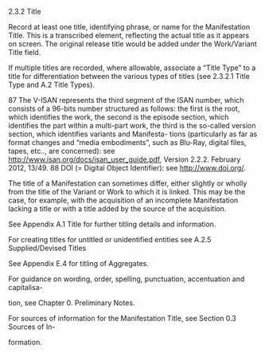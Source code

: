 2.3.2 Title

Record at least one title, identifying phrase, or name for the Manifestation Title. This
is a transcribed element, reflecting the actual title as it appears on screen. The original
release title would be added under the Work/Variant Title field.

If multiple titles are recorded, where allowable, associate a “Title Type” to a title for
differentiation between the various types of titles (see 2.3.2.1 Title Type and A.2 Title Types).

87  The V-ISAN represents the third segment of the ISAN number, which consists of a 96-bits number structured
as follows: the first is the root, which identifies the work, the second is the episode section, which identifies the
part within a multi-part work, the third is the so-called version section, which identifies variants and Manifesta-
tions (particularly as far as format changes and “media embodiments”, such as Blu-Ray, digital files, tapes, etc..,
are concerned): see http://www.isan.org/docs/isan_user_guide.pdf, Version 2.2.2. February 2012, 13/49.
88  DOI (= Digital Object Identifier): see http://www.doi.org/.



The title of a Manifestation can sometimes differ, either slightly or wholly from the
title of the Variant or Work to which it is linked. This may be the case, for example, with
the acquisition of an incomplete Manifestation lacking a title or with a title added by the
source of the acquisition.

See Appendix A.1 Title for further titling details and information.

For creating titles for untitled or unidentified entities see A.2.5 Supplied/Devised Titles

See Appendix E.4 for titling of Aggregates.

For guidance on wording, order, spelling, punctuation, accentuation and capitalisa-

tion, see Chapter 0. Preliminary Notes.

For sources of information for the Manifestation Title, see Section 0.3 Sources of In-

formation.
